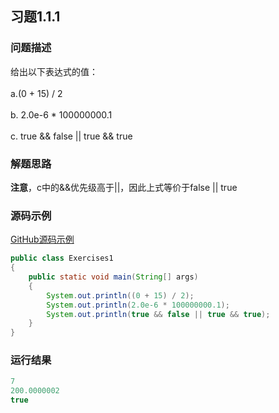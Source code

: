 ## 习题1.1.1  
  
### 问题描述  
给出以下表达式的值：  
<br>a.(0 + 15) / 2  
<br>b. 2.0e-6 * 100000000.1  
<br>c. true && false || true && true  
  
### 解题思路  
**注意**，c中的&&优先级高于||，因此上式等价于false || true  
  
### 源码示例  
[GitHub源码示例](https://github.com/MoonsunS/Algorithms/blob/master/src/main/java/com/moonsuns/algorithms/chapter01/section01/Exercises01.java)  
  
```java  
public class Exercises1  
{  
    public static void main(String[] args)  
    {  
        System.out.println((0 + 15) / 2);  
        System.out.println(2.0e-6 * 100000000.1);  
        System.out.println(true && false || true && true);  
    }  
}  
```  
  
### 运行结果  
  
```java  
7  
200.0000002  
true  
```  

